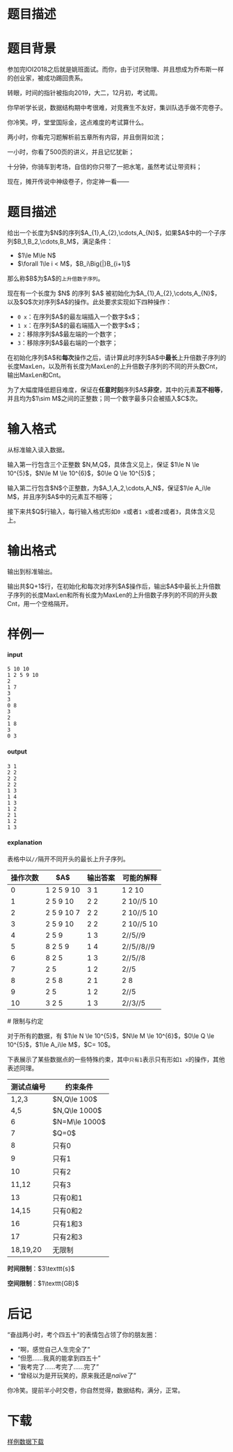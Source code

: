 # 题目描述


# 题目背景


<p>参加完IOI2018之后就是姚班面试。而你，由于讨厌物理、并且想成为乔布斯一样的创业家，被成功踢回贵系。</p>
<p>转眼，时间的指针被指向2019，大二，12月初，考试周。</p>
<p>你早听学长说，数据结构期中考很难，对竞赛生不友好，集训队选手做不完卷子。</p>
<p>你冷笑。哼，堂堂国际金，这点难度的考试算什么。</p>
<p>两小时，你看完习题解析前五章所有内容，并且倒背如流；</p>
<p>一小时，你看了500页的讲义，并且记忆犹新；</p>
<p>十分钟，你骑车到考场，自信的你只带了一把水笔，虽然考试让带资料；</p>
<p>现在，摊开传说中神级卷子，你定神一看——</p>

# 题目描述


<p>给出一个长度为$N$的序列$A_{1},A_{2},\cdots,A_{N}$，如果$A$中的一个子序列$B_1,B_2,\cdots,B_M$，满足条件：</p>
<ul><li>$1\le M\le N$</li>
<li>$\forall 1\le i &lt; M$，$B_i\Big{|}B_{i+1}$</li>
</ul><p>那么称$B$为$A$的<code>上升倍数子序列</code>。</p>
<p>现在有一个长度为 $N$ 的序列 $A$ 被初始化为$A_{1},A_{2},\cdots,A_{N}$，以及$Q$次对序列$A$的操作。此处要求实现如下四种操作：</p>
<ul><li><code>0 x</code>：在序列$A$的最左端插入一个数字$x$；</li>
<li><code>1 x</code>：在序列$A$的最右端插入一个数字$x$；</li>
<li><code>2</code>：移除序列$A$最左端的一个数字；</li>
<li><code>3</code>：移除序列$A$最右端的一个数字；</li>
</ul><p>在初始化序列$A$和<strong>每次</strong>操作之后，请计算此时序列$A$中<strong>最长</strong>上升倍数子序列的长度MaxLen，以及所有长度为MaxLen的上升倍数子序列的不同的开头数Cnt，输出MaxLen和Cnt。</p>
<p>为了大幅度降低题目难度，保证在<strong>任意时刻</strong>序列$A$<strong>非空</strong>，其中的元素<strong>互不相等</strong>，并且均为$1\sim M$之间的正整数；同一个数字最多只会被插入$C$次。</p>

# 输入格式


<p>从标准输入读入数据。</p>
<p>输入第一行包含三个正整数 $N,M,Q$，具体含义见上，保证 $1\le N \le 10^{5}$，$N\le M \le 10^{6}$，$0\le Q \le 10^{5}$；</p>
<p>输入第二行包含$N$个正整数，为$A_1,A_2,\cdots,A_N$，保证$1\le A_i\le M$，并且序列$A$中的元素互不相等；</p>
<p>接下来共$Q$行输入，每行输入格式形如<code>0 x</code>或者<code>1 x</code>或者<code>2</code>或者<code>3</code>，具体含义见上。</p>

# 输出格式


<p>输出到标准输出。</p>
<p>输出共$Q+1$行，在初始化和每次对序列$A$操作后，输出$A$中最长上升倍数子序列的长度MaxLen和所有长度为MaxLen的上升倍数子序列的不同的开头数Cnt，用一个空格隔开。</p>

# 样例一


<h4>input</h4>
<pre><code class="sh_plain">5 10 10
1 2 5 9 10
2
1 7
3
3
0 8
3
2
1 8
3
0 3</code></pre>
<h4>output</h4>
<pre><code class="sh_plain">3 1
2 2
2 2
2 2
1 3
1 4
1 3
1 2
2 1
1 2
1 3</code></pre>
<h4>explanation</h4>
<p>表格中以<code>//</code>隔开不同开头的最长上升子序列。</p>
<table class="table table-bordered"><thead><tr><th rowspan="1">操作次数</th><th rowspan="1">$A$</th><th rowspan="1">输出答案</th><th rowspan="1">可能的解释</th></tr></thead><tbody><tr><td rowspan="1">0</td><td rowspan="1">1 2 5 9 10</td><td rowspan="1">3 1</td><td rowspan="1">1 2 10</td></tr><tr><td rowspan="1">1</td><td rowspan="1">2 5 9 10  </td><td rowspan="1">2 2</td><td rowspan="1">2 10//5 10</td></tr><tr><td rowspan="1">2</td><td rowspan="1">2 5 9 10 7</td><td rowspan="1">2 2</td><td rowspan="1">2 10//5 10</td></tr><tr><td rowspan="1">3</td><td rowspan="1">2 5 9 10  </td><td rowspan="1">2 2</td><td rowspan="1">2 10//5 10</td></tr><tr><td rowspan="1">4</td><td rowspan="1">2 5 9     </td><td rowspan="1">1 3</td><td rowspan="1">2//5//9</td></tr><tr><td rowspan="1">5</td><td rowspan="1">8 2 5 9   </td><td rowspan="1">1 4</td><td rowspan="1">2//5//8//9</td></tr><tr><td rowspan="1">6</td><td rowspan="1">8 2 5     </td><td rowspan="1">1 3</td><td rowspan="1">2//5//8</td></tr><tr><td rowspan="1">7</td><td rowspan="1">2 5       </td><td rowspan="1">1 2</td><td rowspan="1">2//5</td></tr><tr><td rowspan="1">8</td><td rowspan="1">2 5 8     </td><td rowspan="1">2 1</td><td rowspan="1">2 8</td></tr><tr><td rowspan="1">9</td><td rowspan="1">2 5       </td><td rowspan="1">1 2</td><td rowspan="1">2//5</td></tr><tr><td rowspan="1">10</td><td rowspan="1">3 2 5     </td><td rowspan="1">1 3</td><td rowspan="1">2//3//5</td></tr></tbody></table>
# 限制与约定


<p>对于所有的数据，有 $1\le N \le 10^{5}$，$N\le M \le 10^{6}$，$0\le Q \le 10^{5}$，$1\le A_i\le M$，$C= 10$。</p>
<p>下表展示了某些数据点的一些特殊约束，其中<code>只有1</code>表示只有形如<code>1 x</code>的操作，其他表述同理。</p>
<table class="table table-bordered table-text-center table-vertical-middle"><thead><tr><th rowspan="1">测试点编号</th><th rowspan="1">约束条件</th></tr></thead><tbody><tr><td rowspan="1">1,2,3</td><td rowspan="1">$N,Q\le 100$</td></tr><tr><td rowspan="1">4,5</td><td rowspan="1">$N,Q\le 1000$</td></tr><tr><td rowspan="1">6</td><td rowspan="1">$N=M\le 1000$</td></tr><tr><td rowspan="1">7</td><td rowspan="1">$Q=0$</td></tr><tr><td rowspan="1">8</td><td rowspan="1">只有0</td></tr><tr><td rowspan="1">9</td><td rowspan="1">只有1</td></tr><tr><td rowspan="1">10</td><td rowspan="1">只有2</td></tr><tr><td rowspan="1">11,12</td><td rowspan="1">只有3</td></tr><tr><td rowspan="1">13</td><td rowspan="1">只有0和1</td></tr><tr><td rowspan="1">14,15</td><td rowspan="1">只有0和2</td></tr><tr><td rowspan="1">16</td><td rowspan="1">只有1和3</td></tr><tr><td rowspan="1">17</td><td rowspan="1">只有2和3</td></tr><tr><td rowspan="1">18,19,20</td><td rowspan="1">无限制</td></tr></tbody></table><p><strong>时间限制</strong>：$3\texttt{s}$</p>
<p><strong>空间限制</strong>：$1\texttt{GB}$</p>

# 后记


<p>“奋战两小时，考个四五十”的表情包占领了你的朋友圈：</p>
<ul><li>“啊，感觉自己人生完全了”</li>
<li>“但愿……我真的能拿到四五十”</li>
<li>“我考完了……考完了……完了”</li>
<li>“曾经以为是开玩笑的，原来我还是<em>naïve</em>了”</li>
</ul><p>你冷笑。提前半小时交卷，你自然觉得，数据结构，满分，正常。</p>

# 下载


<p><a href="http://uoj.ac/download.php?type=problem&amp;id=341">样例数据下载</a></p>
